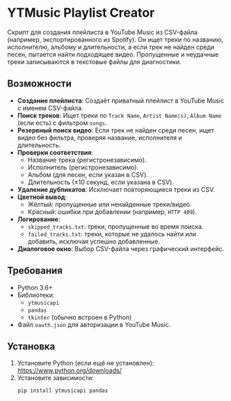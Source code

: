 # YTMusic Playlist Creator

Скрипт для создания плейлиста в YouTube Music из CSV-файла (например, экспортированного из Spotify). Он ищет треки по названию, исполнителю, альбому и длительности, а если трек не найден среди песен, пытается найти подходящее видео. Пропущенные и неудачные треки записываются в текстовые файлы для диагностики.

## Возможности
- **Создание плейлиста**: Создаёт приватный плейлист в YouTube Music с именем CSV-файла.
- **Поиск треков**: Ищет треки по `Track Name`, `Artist Name(s)`, `Album Name` (если есть) с фильтром `songs`.
- **Резервный поиск видео**: Если трек не найден среди песен, ищет видео без фильтра, проверяя название, исполнителя и длительность.
- **Проверки соответствия**:
  - Название трека (регистронезависимо).
  - Исполнитель (регистронезависимо).
  - Альбом (для песен, если указан в CSV).
  - Длительность (±10 секунд, если указана в CSV).
- **Удаление дубликатов**: Исключает повторяющиеся треки из CSV.
- **Цветной вывод**:
  - Жёлтый: пропущенные или ненайденные треки/видео.
  - Красный: ошибки при добавлении (например, `HTTP 409`).
- **Логирование**:
  - `skipped_tracks.txt`: треки, пропущенные во время поиска.
  - `failed_tracks.txt`: треки, которые не удалось найти или добавить, исключая успешно добавленные.
- **Диалоговое окно**: Выбор CSV-файла через графический интерфейс.

## Требования
- Python 3.6+
- Библиотеки:
  - `ytmusicapi`
  - `pandas`
  - `tkinter` (обычно встроен в Python)
- Файл `oauth.json` для авторизации в YouTube Music.

## Установка
1. Установите Python (если ещё не установлен): https://www.python.org/downloads/
2. Установите зависимости:
   ```bash
   pip install ytmusicapi pandas
